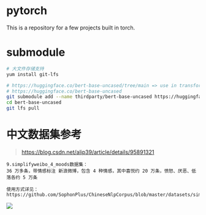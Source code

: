 # pytorch
This is a repository for a few projects built in torch.

# submodule
```sh
# 大文件存储支持
yum install git-lfs

# https://huggingface.co/bert-base-uncased/tree/main => use in transformers
# https://huggingface.co/bert-base-uncased
git submodule add --name thirdparty/bert-base-uncased https://huggingface.co/bert-base-uncased
cd bert-base-uncased
git lfs pull
```

# 中文数据集参考
> https://blog.csdn.net/alip39/article/details/95891321
```
9.simplifyweibo_4_moods数据集：
36 万多条，带情感标注 新浪微博，包含 4 种情感，其中喜悦约 20 万条，愤怒、厌恶、低落各约 5 万条

使用方式详见：
https://github.com/SophonPlus/ChineseNlpCorpus/blob/master/datasets/simplifyweibo_4_moods/intro.ipynb
```
![](./weibo情况语料)